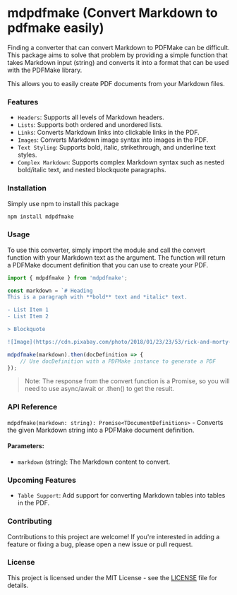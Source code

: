 # mdpdfmake (Convert Markdown to pdfmake easily)

Finding a converter that can convert Markdown to PDFMake can be difficult. This package aims to solve that problem by providing a simple function that takes Markdown input (string) and converts it into a format that can be used with the PDFMake library. 

This allows you to easily create PDF documents from your Markdown files.

### Features
- `Headers`: Supports all levels of Markdown headers.
- `Lists`: Supports both ordered and unordered lists.
- `Links`: Converts Markdown links into clickable links in the PDF.
- `Images`: Converts Markdown image syntax into images in the PDF.
- `Text Styling`: Supports bold, italic, strikethrough, and underline text styles.
- `Complex Markdown`: Supports complex Markdown syntax such as nested bold/italic text, and nested blockquote paragraphs.

### Installation

Simply use npm to install this package

```bash
npm install mdpdfmake
```

### Usage
To use this converter, simply import the module and call the convert function with your Markdown text as the argument. The function will return a PDFMake document definition that you can use to create your PDF.

```ts
import { mdpdfmake } from 'mdpdfmake';

const markdown = `# Heading
This is a paragraph with **bold** text and *italic* text.

- List Item 1
- List Item 2

> Blockquote

![Image](https://cdn.pixabay.com/photo/2018/01/23/23/53/rick-and-morty-3102795_1280.jpg)`;

mdpdfmake(markdown).then(docDefinition => {
    // Use docDefinition with a PDFMake instance to generate a PDF
});
```

> Note: The response from the convert function is a Promise, so you will need to use async/await or .then() to get the result.


### API Reference

`mdpdfmake(markdown: string): Promise<TDocumentDefinitions>` - Converts the given Markdown string into a PDFMake document definition.

#### Parameters:

- `markdown` (string): The Markdown content to convert.


### Upcoming Features
- `Table Support`: Add support for converting Markdown tables into tables in the PDF.



### Contributing
Contributions to this project are welcome! If you're interested in adding a feature or fixing a bug, please open a new issue or pull request.


### License
This project is licensed under the MIT License - see the [LICENSE](LICENSE.md) file for details.
